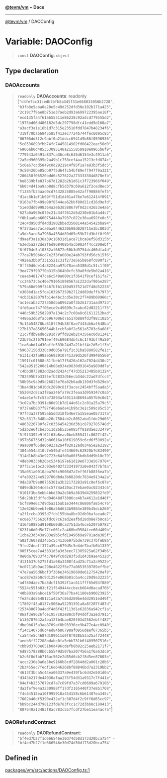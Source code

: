 [**@tevm/vm**](../README.md) • **Docs**

***

[@tevm/vm](../globals.md) / DAOConfig

# Variable: DAOConfig

> `const` **DAOConfig**: `object`

## Type declaration

### DAOAccounts

> `readonly` **DAOAccounts**: readonly [`"d4fe7bc31cedb7bfb8a345f31e668033056b2728"`, `"b3fb0e5aba0e20e5c49d252dfd30e102b171a425"`, `"2c19c7f9ae8b751e37aeb2d93a699722395ae18f"`, `"ecd135fa4f61a655311e86238c92adcd779555d2"`, `"1975bd06d486162d5dc297798dfc41edd5d160a7"`, `"a3acf3a1e16b1d7c315e23510fdd7847b48234f6"`, `"319f70bab6845585f412ec7724b744fec6095c85"`, `"06706dd3f2c9abf0a21ddcc6941d9b86f0596936"`, `"5c8536898fbb74fc7445814902fd08422eac56d0"`, `"6966ab0d485353095148a2155858910e0965b6f9"`, `"779543a0491a837ca36ce8c635d6154e3c4911a6"`, `"2a5ed960395e2a49b1c758cef4aa15213cfd874c"`, `"5c6e67ccd5849c0d29219c4f95f1a7a93b3f5dc5"`, `"9c50426be05db97f5d64fc54bf89eff947f0a321"`, `"200450f06520bdd6c527622a273333384d870efb"`, `"be8539bfe837b67d1282b2b1d61c3f723966f049"`, `"6b0c4d41ba9ab8d8cfb5d379c69a612f2ced8ecb"`, `"f1385fb24aad0cd7432824085e42aff90886fef5"`, `"d1ac8b1ef1b69ff51d1d401a476e7e612414f091"`, `"8163e7fb499e90f8544ea62bbf80d21cd26d9efd"`, `"51e0ddd9998364a2eb38588679f0d2c42653e4a6"`, `"627a0a960c079c21c34f7612d5d230e01b4ad4c7"`, `"f0b1aa0eb660754448a7937c022e30aa692fe0c5"`, `"24c4d950dfd4dd1902bbed3508144a54542bba94"`, `"9f27daea7aca0aa0446220b98d028715e3bc803d"`, `"a5dc5acd6a7968a4554d89d65e59b7fd3bff0f90"`, `"d9aef3a1e38a39c16b31d1ace71bca8ef58d315b"`, `"63ed5a272de2f6d968408b4acb9024f4cc208ebf"`, `"6f6704e5a10332af6672e50b3d9754dc460dfa4d"`, `"77ca7b50b6cd7e2f3fa008e24ab793fd56cb15f6"`, `"492ea3bb0f3315521c31f273e565b868fc090f17"`, `"0ff30d6de14a8224aa97b78aea5388d1c51c1f00"`, `"9ea779f907f0b315b364b0cfc39a0fde5b02a416"`, `"ceaeb481747ca6c540a000c1f3641f8cef161fa7"`, `"cc34673c6c40e791051898567a1222daf90be287"`, `"579a80d909f346fbfb1189493f521d7f48d52238"`, `"e308bd1ac5fda103967359b2712dd89deffb7973"`, `"4cb31628079fb14e4bc3cd5e30c2f7489b00960c"`, `"ac1ecab32727358dba8962a0f3b261731aad9723"`, `"4fd6ace747f06ece9c49699c7cabc62d02211f75"`, `"440c59b325d2997a134c2c7c60a8c61611212bad"`, `"4486a3d68fac6967006d7a517b889fd3f98c102b"`, `"9c15b54878ba618f494b38f0ae7443db6af648ba"`, `"27b137a85656544b1ccb5a0f2e561a5703c6a68f"`, `"21c7fdb9ed8d291d79ffd82eb2c4356ec0d81241"`, `"23b75c2f6791eef49c69684db4c6c1f93bf49a50"`, `"1ca6abd14d30affe533b24d7a21bff4c2d5e1f3b"`, `"b9637156d330c0d605a791f1c31ba5890582fe1c"`, `"6131c42fa982e56929107413a9d526fd99405560"`, `"1591fc0f688c81fbeb17f5426a162a7024d430c2"`, `"542a9515200d14b68e934e9830d91645a980dd7a"`, `"c4bbd073882dd2add2424cf47d35213405b01324"`, `"782495b7b3355efb2833d56ecb34dc22ad7dfcc4"`, `"58b95c9a9d5d26825e70a82b6adb139d3fd829eb"`, `"3ba4d81db016dc2890c81f3acec2454bff5aada5"`, `"b52042c8ca3f8aa246fa79c3feaa3d959347c0ab"`, `"e4ae1efdfc53b73893af49113d8694a057b9c0d1"`, `"3c02a7bc0391e86d91b7d144e61c2c01a25a79c5"`, `"0737a6b837f97f46ebade41b9bc3e1c509c85c53"`, `"97f43a37f595ab5dd318fb46e7a155eae057317a"`, `"52c5317c848ba20c7504cb2c8052abd1fde29d03"`, `"4863226780fe7c0356454236d3b1c8792785748d"`, `"5d2b2e6fcbe3b11d26b525e085ff818dae332479"`, `"5f9f3392e9f62f63b8eac0beb55541fc8627f42c"`, `"057b56736d32b86616a10f619859c6cd6f59092a"`, `"9aa008f65de0b923a2a4f02012ad034a5e2e2192"`, `"304a554a310c7e546dfe434669c62820b7d83490"`, `"914d1b8b43e92723e64fd0a06f5bdb8dd9b10c79"`, `"4deb0033bb26bc534b197e61d19e0733e5679784"`, `"07f5c1e1bc2c93e0402f23341973a0e043f7bf8a"`, `"35a051a0010aba705c9008d7a7eff6fb88f6ea7b"`, `"4fa802324e929786dbda3b8820dc7834e9134a2a"`, `"9da397b9e80755301a3b32173283a91c0ef6c87e"`, `"8d9edb3054ce5c5774a420ac37ebae0ac02343c6"`, `"0101f3be8ebb4bbd39a2e3b9a3639d4259832fd9"`, `"5dc28b15dffed94048d73806ce4b7a4612a1d48f"`, `"bcf899e6c7d9d5a215ab1e3444c86806fa854c76"`, `"12e626b0eebfe86a56d633b9864e389b45dcb260"`, `"a2f1ccba9395d7fcb155bba8bc92db9bafaeade7"`, `"ec8e57756626fdc07c63ad2eafbd28d08e7b0ca5"`, `"d164b088bd9108b60d0ca3751da4bceb207b0782"`, `"6231b6d0d5e77fe001c2a460bd9584fee60d409b"`, `"1cba23d343a983e9b5cfd19496b9a9701ada385f"`, `"a82f360a8d3455c5c41366975bde739c37bfeb8a"`, `"9fcd2deaff372a39cc679d5c5e4de7bafb0b1339"`, `"005f5cee7a43331d5a3d3eec71305925a62f34b6"`, `"0e0da70933f4c7849fc0d203f5d1d43b9ae4532d"`, `"d131637d5275fd1a68a3200f4ad25c71a2a9522e"`, `"bc07118b9ac290e4622f5e77a0853539789effbe"`, `"47e7aa56d6bdf3f36be34619660de61275420af8"`, `"acd87e28b0c9d1254e868b81cba4cc20d9a32225"`, `"adf80daec7ba8dcf15392f1ac611fff65d94f880"`, `"5524c55fb03cf21f549444ccbecb664d0acad706"`, `"40b803a9abce16f50f36a77ba41180eb90023925"`, `"fe24cdd8648121a43a7c86d289be4dd2951ed49f"`, `"17802f43a0137c506ba92291391a8a8f207f487d"`, `"253488078a4edf4d6f42f113d1e62836a942cf1a"`, `"86af3e9626fce1957c82e88cbf04ddf3a2ed7915"`, `"b136707642a4ea12fb4bae820f03d2562ebff487"`, `"dbe9b615a3ae8709af8b93336ce9b477e4ac0940"`, `"f14c14075d6c4ed84b86798af0956deef67365b5"`, `"ca544e5c4687d109611d0f8f928b53a25af72448"`, `"aeeb8ff27288bdabc0fa5ebb731b6f409507516c"`, `"cbb9d3703e651b0d496cdefb8b92c25aeb2171f7"`, `"6d87578288b6cb5549d5076a207456a1f6a63dc0"`, `"b2c6f0dfbb716ac562e2d85d6cb2f8d5ee87603e"`, `"accc230e8a6e5be9160b8cdf2864dd2a001c28b6"`, `"2b3455ec7fedf16e646268bf88846bd7a2319bb2"`, `"4613f3bca5c44ea06337a9e439fbc6d42e501d0a"`, `"d343b217de44030afaa275f54d31a9317c7f441e"`, `"84ef4b2357079cd7a7c69fd7a37cd0609a679106"`, `"da2fef9e4a3230988ff17df2165440f37e8b1708"`, `"f4c64518ea10f995918a454158c6b61407ea345c"`, `"7602b46df5390e432ef1c307d4f2c9ff6d65cc97"`, `"bb9bc244d798123fde783fcc1c72d3bb8c189413"`, `"807640a13483f8ac783c557fcdf27be11ea4ac7a"`]

### DAORefundContract

> `readonly` **DAORefundContract**: `"bf4ed7b27f1d666546e30d74d50d173d20bca754"` = `'bf4ed7b27f1d666546e30d74d50d173d20bca754'`

## Defined in

[packages/vm/src/actions/DAOConfig.ts:1](https://github.com/qbzzt/tevm-monorepo/blob/main/packages/vm/src/actions/DAOConfig.ts#L1)

